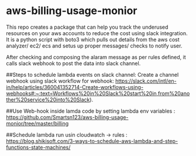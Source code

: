 # aws-billing-usage-monior
This repo creates a package that can help you track the underused resources on your aws accounts to reduce the cost using slack integration.
It is a python script with boto3 which pulls out details from the aws cost analyzer/ ec2/ ecs and setus up proper messages/ checks to notify user.

After checking and composing the alaram message as per rules defined, it calls slack webhook to post the data into slack channel.

##Steps to schedule lambda events on slack channel:
Create a channel webhook using slack workflow for webhook: 
https://slack.com/intl/en-in/help/articles/360041352714-Create-workflows-using-webhooks#:~:text=Workflows%20in%20Slack%20start%20in,from%20another%20service%20into%20Slack).


##Use Web-hook inside lamda code by setting lambda env variables : 
https://github.com/Smartsn123/aws-billing-usage-monior/tree/master/billing


##Schedule lambda run usin cloudwatch -> rules : 
https://blog.shikisoft.com/3-ways-to-schedule-aws-lambda-and-step-functions-state-machines/
